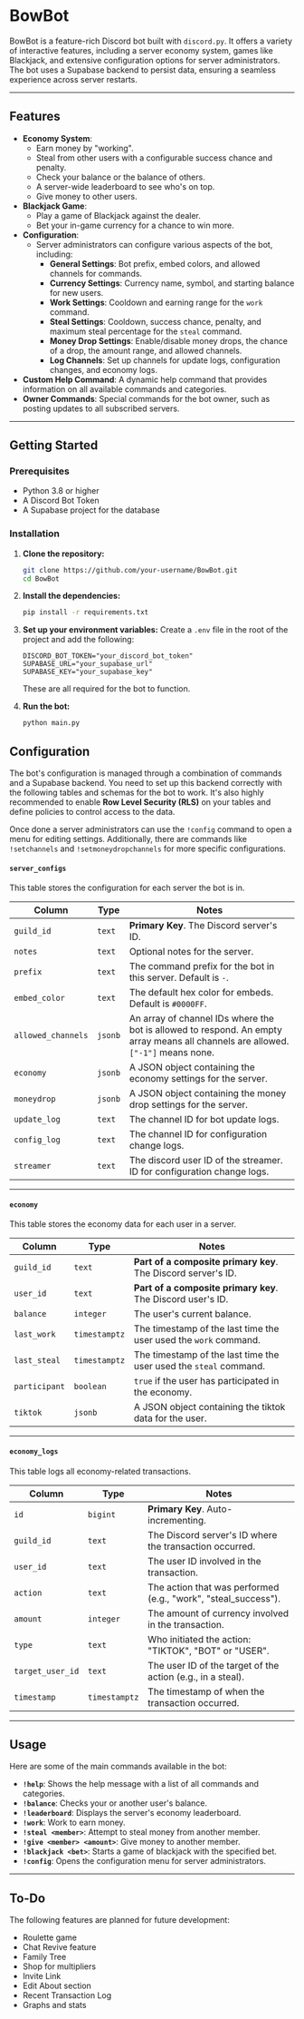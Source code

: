 # BowBot

BowBot is a feature-rich Discord bot built with `discord.py`. It offers a variety of interactive features, including a server economy system, games like Blackjack, and extensive configuration options for server administrators. The bot uses a Supabase backend to persist data, ensuring a seamless experience across server restarts.

-----

## Features

  - **Economy System**:
      - Earn money by "working".
      - Steal from other users with a configurable success chance and penalty.
      - Check your balance or the balance of others.
      - A server-wide leaderboard to see who's on top.
      - Give money to other users.
  - **Blackjack Game**:
      - Play a game of Blackjack against the dealer.
      - Bet your in-game currency for a chance to win more.
  - **Configuration**:
      - Server administrators can configure various aspects of the bot, including:
          - **General Settings**: Bot prefix, embed colors, and allowed channels for commands.
          - **Currency Settings**: Currency name, symbol, and starting balance for new users.
          - **Work Settings**: Cooldown and earning range for the `work` command.
          - **Steal Settings**: Cooldown, success chance, penalty, and maximum steal percentage for the `steal` command.
          - **Money Drop Settings**: Enable/disable money drops, the chance of a drop, the amount range, and allowed channels.
          - **Log Channels**: Set up channels for update logs, configuration changes, and economy logs.
  - **Custom Help Command**: A dynamic help command that provides information on all available commands and categories.
  - **Owner Commands**: Special commands for the bot owner, such as posting updates to all subscribed servers.

-----

## Getting Started

### Prerequisites

  - Python 3.8 or higher
  - A Discord Bot Token
  - A Supabase project for the database

### Installation

1.  **Clone the repository:**

    ```bash
    git clone https://github.com/your-username/BowBot.git
    cd BowBot
    ```

2.  **Install the dependencies:**

    ```bash
    pip install -r requirements.txt
    ```

3.  **Set up your environment variables:**
    Create a `.env` file in the root of the project and add the following:

    ```
    DISCORD_BOT_TOKEN="your_discord_bot_token"
    SUPABASE_URL="your_supabase_url"
    SUPABASE_KEY="your_supabase_key"
    ```

    These are all required for the bot to function.

4.  **Run the bot:**

    ```bash
    python main.py
    ```

## Configuration

The bot's configuration is managed through a combination of commands and a Supabase backend. You need to set up this backend correctly with the following tables and schemas for the bot to work. It's also highly recommended to enable **Row Level Security (RLS)** on your tables and define policies to control access to the data. 

Once done a server administrators can use the `!config` command to open a menu for editing settings. Additionally, there are commands like `!setchannels` and `!setmoneydropchannels` for more specific configurations.

#### `server_configs`

This table stores the configuration for each server the bot is in.

| Column           | Type     | Notes                                                                                                                              |
| ------------------ | -------- | ---------------------------------------------------------------------------------------------------------------------------------- |
| `guild_id`       | `text`   | **Primary Key**. The Discord server's ID.                                                                                          |
| `notes`          | `text`   | Optional notes for the server.                                                                                                     |
| `prefix`         | `text`   | The command prefix for the bot in this server. Default is `-`.                                                                     |
| `embed_color`    | `text`   | The default hex color for embeds. Default is `#0000FF`.                                                                            |
| `allowed_channels` | `jsonb` | An array of channel IDs where the bot is allowed to respond. An empty array means all channels are allowed. `["-1"]` means none. |
| `economy`        | `jsonb`  | A JSON object containing the economy settings for the server.                                                           |
| `moneydrop`      | `jsonb`  | A JSON object containing the money drop settings for the server.                                                        |
| `update_log`     | `text`   | The channel ID for bot update logs.                                                                                                |
| `config_log`     | `text`   | The channel ID for configuration change logs.                                                                                      |
| `streamer`     | `text`   | The discord user ID of the streamer.                                ID for configuration change logs.                                                                                      |

---

#### `economy`

This table stores the economy data for each user in a server.

| Column      | Type     | Notes                                                 |
| ----------- | -------- | ----------------------------------------------------- |
| `guild_id`  | `text`   | **Part of a composite primary key**. The Discord server's ID. |
| `user_id`   | `text`   | **Part of a composite primary key**. The Discord user's ID.   |
| `balance`   | `integer`| The user's current balance.                           |
| `last_work` | `timestamptz` | The timestamp of the last time the user used the `work` command. |
| `last_steal`| `timestamptz` | The timestamp of the last time the user used the `steal` command. |
| `participant`| `boolean` | `true` if the user has participated in the economy.   |
| `tiktok` | `jsonb` |  A JSON object containing the tiktok data for the user. |

---

#### `economy_logs`

This table logs all economy-related transactions.

| Column           | Type        | Notes                                                        |
| ------------------ | ----------- | ------------------------------------------------------------ |
| `id`             | `bigint`    | **Primary Key**. Auto-incrementing.                          |
| `guild_id`       | `text`      | The Discord server's ID where the transaction occurred.      |
| `user_id`        | `text`      | The user ID involved in the transaction.                     |
| `action`         | `text`      | The action that was performed (e.g., "work", "steal_success"). |
| `amount`         | `integer`   | The amount of currency involved in the transaction.          |
| `type`           | `text`      | Who initiated the action: "TIKTOK", "BOT" or "USER".                   |
| `target_user_id` | `text`      | The user ID of the target of the action (e.g., in a steal).  |
| `timestamp`      | `timestamptz` | The timestamp of when the transaction occurred.              |

-----

## Usage

Here are some of the main commands available in the bot:

  - **`!help`**: Shows the help message with a list of all commands and categories.
  - **`!balance`**: Checks your or another user's balance.
  - **`!leaderboard`**: Displays the server's economy leaderboard.
  - **`!work`**: Work to earn money.
  - **`!steal <member>`**: Attempt to steal money from another member.
  - **`!give <member> <amount>`**: Give money to another member.
  - **`!blackjack <bet>`**: Starts a game of blackjack with the specified bet.
  - **`!config`**: Opens the configuration menu for server administrators.

-----

## To-Do

The following features are planned for future development:

  - Roulette game
  - Chat Revive feature
  - Family Tree
  - Shop for multipliers
  - Invite Link
  - Edit About section
  - Recent Transaction Log
  - Graphs and stats